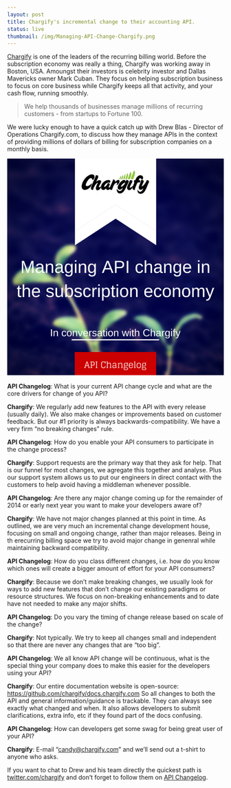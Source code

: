 ```yaml
---
layout: post
title: Chargify's incremental change to their accounting API.
status: live
thumbnail: /img/Managing-API-Change-Chargify.png
---
```


[Chargify](https://www.chargify.com "Chargify") is one of the leaders of the recurring billing world. Before the subscription economy was really a thing, Chargify was working away in Boston, USA. Amoungst their investors is celebrity investor and Dallas Mavericks owner Mark Cuban. They focus on helping subscription business to focus on core business while Chargify keeps all that activity, and your cash flow, running smoothly. 

> We help thousands of businesses manage millions of recurring customers - from startups to Fortune 100. 

We were lucky enough to have a quick catch up with Drew Blas - Director of Operations Chargify.com, to discuss how they manage APIs in the context of providing millions of dollars of billing for subscription companies on a monthly basis. 

![](/img/Managing-API-Change-Chargify.png)


**API Changelog**: What is your current API change cycle and what are the core drivers for change of you API?

**Chargify**: We regularly add new features to the API with every release (usually daily). We also make changes or improvements based on customer feedback. But our #1 priority is always backwards-compatibility.  We have a very firm “no breaking changes” rule.


**API Changelog**: How do you enable your API consumers to participate in the change process?

**Chargify**: Support requests are the primary way that they ask for help.  That is our funnel for most changes, we agregate this together and analyse. Plus our support system allows us to put our engineers in direct contact with the customers to help avoid having a middleman whenever possible.


**API Changelog**: Are there any major change coming up for the remainder of 2014 or early next year you want to make your developers aware of?

**Chargify**: We have not major changes planned at this point in time. As outlined, we are very much an incremental change development house, focusing on small and ongoing change, rather than major releases. Being in th erecurring billing space we try to avoid major change in genenral while maintaining backward compatibility.


**API Changelog**: How do you class different changes, i.e. how do you know which ones will create a bigger amount of effort for your API consumers?

**Chargify**: Because we don’t make breaking changes, we usually look for ways to add new features that don’t change our existing paradigms or resource structures. We focus on non-breaking enhancements and to date have not needed to make any major shifts.


**API Changelog**: Do you vary the timing of change release based on scale of the change?

**Chargify**: Not typically. We try to keep all changes small and independent so that there are never any changes that are “too big”.


**API Changelog**: We all know API change will be continuous, what is the special thing your company does to make this easier for the developers using your API?

**Chargify**: Our entire documentation website is open-source:  https://github.com/chargify/docs.chargify.com
So all changes to both the API and general information/guidance is trackable. They can always see exactly what changed and when. It also allows developers to submit clarifications, extra info, etc if they found part of the docs confusing.


**API Changelog**: How can developers get some swag for being great user of your API?

**Chargify**: E-mail “candy@chargify.com” and we’ll send out a t-shirt to anyone who asks.
	 

If you want to chat to Drew and his team directly the quickest path is [twitter.com/chargify](http://www.twitter.com/chargify "Chargify on Twitter") and don’t forget to follow them on [API Changelog](https://www.apichangelog.com/api/chargify "chargify On API Changelog"). 

